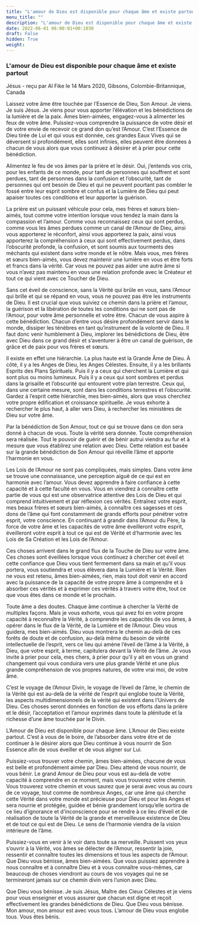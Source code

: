 ```yaml
---
title: "L'amour de Dieu est disponible pour chaque âme et existe partout"
menu_title: ""
description: "L'amour de Dieu est disponible pour chaque âme et existe partout"
date: 2022-06-01 06:00:01+00:1030
draft: False
hidden: True
weight:
---
```

### L'amour de Dieu est disponible pour chaque âme et existe partout

Jésus - reçu par Al Fike le 14 Mars 2020, Gibsons, Colombie-Britannique, Canada

Laissez votre âme être touchée par l’Essence de Dieu, Son Amour. Je viens. Je suis Jésus. Je viens pour vous apporter l’élévation et les bénédictions de la lumière et de la paix. Âmes bien-aimées, engagez-vous à alimenter les feux de votre âme. Puissiez-vous comprendre la puissance de votre désir et de votre envie de recevoir ce grand don qu’est l’Amour. C’est l’Essence de Dieu tirée de Lui et qui vous est donnée, ces grandes Eaux Vives qui se déversent si profondément, elles sont infinies, elles peuvent être données à chacun de vous alors que vous continuez à désirer et à prier pour cette bénédiction.

Alimentez le feu de vos âmes par la prière et le désir. Oui, j’entends vos cris, pour les enfants de ce monde, pour tant de personnes qui souffrent et sont perdues, tant de personnes dans la confusion et l’obscurité, tant de personnes qui ont besoin de Dieu et qui ne peuvent pourtant pas combler le fossé entre leur esprit sombre et confus et la Lumière de Dieu qui peut apaiser toutes ces conditions et leur apporter la guérison.

La prière est un puissant véhicule pour cela, mes frères et sœurs bien-aimés, tout comme votre intention lorsque vous tendez la main dans la compassion et l’amour. Comme vous reconnaissez ceux qui sont perdus, comme vous les âmes perdues comme un canal de l’Amour de Dieu, ainsi vous apporterez le réconfort, ainsi vous apporterez la paix, ainsi vous apporterez la compréhension à ceux qui sont effectivement perdus, dans l’obscurité profonde, la confusion, et sont soumis aux tourments des méchants qui existent dans votre monde et le nôtre. Mais vous, mes frères et sœurs bien-aimés, vous devez maintenir une lumière en vous et être forts et francs dans la vérité. Car vous ne pouvez pas aider une autre âme si vous n’avez pas maintenu en vous une relation profonde avec le Créateur et tout ce qui vient avec ce Toucher de Dieu.

Sans cet éveil de conscience, sans la Vérité qui brûle en vous, sans l’Amour qui brille et qui se répand en vous, vous ne pouvez pas être les instruments de Dieu. Il est crucial que vous suiviez ce chemin dans la prière et l’amour, la guérison et la libération de toutes les conditions qui ne sont pas de l’Amour, pour votre âme personnelle et votre être. Chacun de vous aspire à cette bénédiction. Chacun d’entre vous désire profondément servir dans le monde, dissiper les ténèbres en tant qu’instrument de la volonté de Dieu. Il faut donc venir humblement à Dieu, implorer les bénédictions de Dieu, être avec Dieu dans ce grand désir et s’aventurer à être un canal de guérison, de grâce et de paix pour vos frères et sœurs.

Il existe en effet une hiérarchie. La plus haute est la Grande Âme de Dieu. À côté, il y a les Anges de Dieu, les Anges Célestes. Ensuite, il y a les brillants Esprits des Plans Spirituels. Puis il y a ceux qui cherchent la Lumière et qui sont plus ou moins lumineux. Puis il y a ceux qui sont sombres et perdus dans la grisaille et l’obscurité qui entourent votre plan terrestre. Ceux qui, dans une certaine mesure, sont dans les conditions terrestres et l’obscurité. Gardez à l’esprit cette hiérarchie, mes bien-aimés, alors que vous cherchez votre propre édification et croissance spirituelle. Je vous exhorte à rechercher le plus haut, à aller vers Dieu, à rechercher les ministères de Dieu sur votre âme.

Par la bénédiction de Son Amour, tout ce qui se trouve dans ce don sera donné à chacun de vous. Toute la vérité sera donnée. Toute compréhension sera réalisée. Tout le pouvoir de guérir et de bénir autrui viendra au fur et à mesure que vous établirez une relation avec Dieu. Cette relation est basée sur la grande bénédiction de Son Amour qui réveille l’âme et apporte l’harmonie en vous.

Les Lois de l’Amour ne sont pas compliquées, mais simples. Dans votre âme se trouve une connaissance, une perception aiguë de ce qui est en harmonie avec l’amour. Vous devez apprendre à faire confiance à cette capacité et à cette faculté en vous. Vous en viendrez à connaître cette partie de vous qui est une observatrice attentive des Lois de Dieu et qui comprend intuitivement et par réflexion ces vérités. Entraînez votre esprit, mes beaux frères et sœurs bien-aimés, à connaître ces sagesses et ces dons de l’âme qui font constamment de grands efforts pour pénétrer votre esprit, votre conscience. En continuant à grandir dans l’Amour du Père, la force de votre âme et les capacités de votre âme éveilleront votre esprit, éveilleront votre esprit à tout ce qui est de Vérité et d’harmonie avec les Lois de Sa Création et les Lois de l’Amour.

Ces choses arrivent dans le grand flux de la Touche de Dieu sur votre âme. Ces choses sont éveillées lorsque vous continuez à chercher cet éveil et cette confiance que Dieu vous tient fermement dans sa main et qu’il vous portera, vous soutiendra et vous élèvera dans la Lumière et la Vérité. Rien ne vous est retenu, âmes bien-aimées, rien, mais tout doit venir en accord avec la puissance de la capacité de votre propre âme à comprendre et à absorber ces vérités et à exprimer ces vérités à travers votre être, tout ce que vous êtes dans ce monde et le prochain.

Toute âme a des doutes. Chaque âme continue à chercher la Vérité de multiples façons. Mais je vous exhorte, vous qui avez foi en votre propre capacité à reconnaître la Vérité, à comprendre les capacités de vos âmes, à opérer dans le flux de la Vérité, de la Lumière et de l’Amour. Dieu vous guidera, mes bien-aimés. Dieu vous montrera le chemin au-delà de ces forêts de doute et de confusion, au-delà même du besoin de vérité intellectuelle de l’esprit, vers ce lieu qui amène l’éveil de l’âme à la Vérité, à Dieu, que votre esprit, à terme, capitulera devant la Vérité de l’âme. Je vous invite à prier pour cela, mes chers, à prier pour qu’il y ait en vous un grand changement qui vous conduira vers une plus grande Vérité et une plus grande compréhension de vos propres natures, de votre vrai moi, de votre âme.

C’est le voyage de l’Amour Divin, le voyage de l’éveil de l’âme, le chemin de la Vérité qui est au-delà de la vérité de l’esprit qui englobe toute la Vérité, les aspects multidimensionnels de la vérité qui existent dans l’Univers de Dieu. Ces choses seront données en fonction de vos efforts dans la prière et le désir, l’acceptation et l’amour exprimés dans toute la plénitude et la richesse d’une âme touchée par le Divin.

L’Amour de Dieu est disponible pour chaque âme. L’Amour de Dieu existe partout. C’est à vous de le boire, de l’absorber dans votre être et de continuer à le désirer alors que Dieu continue à vous nourrir de Son Essence afin de vous éveiller et de vous aligner sur Lui.

Puissiez-vous trouver votre chemin, âmes bien-aimées, chacune de vous est belle et profondément aimée par Dieu. Dieu attend de vous nourrir, de vous bénir. Le grand Amour de Dieu pour vous est au-delà de votre capacité à comprendre en ce moment, mais vous trouverez votre chemin. Vous trouverez votre chemin et vous saurez que je serai avec vous au cours de ce voyage, tout comme de nombreux Anges, car une âme qui cherche cette Vérité dans votre monde est précieuse pour Dieu et pour les Anges et sera nourrie et protégée, guidée et bénie grandement lorsqu’elle sortira de ce lieu d’ignorance et d’inconscience pour se rendre à ce lieu d’éveil et de réalisation de toute la Vérité de la grande et merveilleuse existence de Dieu et de tout ce qui est de Dieu. Le sens de l’harmonie viendra de la vision intérieure de l’âme.

Puissiez-vous en venir à le voir dans toute sa merveille. Puissent vos yeux s’ouvrir à la Vérité, vos âmes se délecter de l’Amour, ressentir la joie, ressentir et connaître toutes les dimensions et tous les aspects de l’Amour. Que Dieu vous bénisse, âmes bien-aimées. Que vous puissiez apprendre à nous connaître et à connaître Dieu et à vous connaître vous-mêmes, car beaucoup de choses viendront au cours de vos voyages qui ne se termineront jamais sur ce chemin divin vers l’union avec Dieu.

Que Dieu vous bénisse. Je suis Jésus, Maître des Cieux Célestes et je viens pour vous enseigner et vous assurer que chacun est digne et reçoit effectivement les grandes bénédictions de Dieu. Que Dieu vous bénisse. Mon amour, mon amour est avec vous tous. L’amour de Dieu vous englobe tous. Vous êtes bénis.



